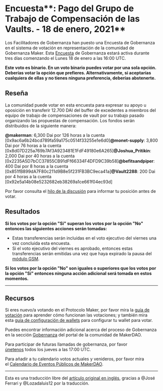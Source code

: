 # Encuesta**: Pago del Grupo de Trabajo de Compensación de las Vaults. - 18 de enero, 2021**

Los Facilitadores de Gobernanza han puesto una Encuesta de Gobernanza en el sistema de votación en representación de la comunidad de Gobernanza Maker. Esta [Encuesta](https://community-development.makerdao.com/en/learn/governance/on-chain-gov/) de Gobernanza estará activa durante tres días comenzando el Lunes 18 de enero a las 16:00 UTC.

**Este voto es binario. En un voto binario puedes votar por una sola opción. Deberías votar la opción que prefieres. Alternativamente, si aceptarías cualquiera de ellas y no tienes ninguna preferencia, deberías abstenerte.**

## **Reseña**

La comunidad puede votar en esta encuesta para expresar su apoyo u oposición en transferir 12.700 DAI del buffer de excedentes a miembros del equipo de trabajo de compensaciones de vault por su trabajo pasado organizando las propuestas de compensación. Los fondos serán distribuidos de la siguiente manera:

**@makerman**: 6,300 Dai por 126 horas a la cuenta [0x9ac6a6b24bcd789fa59a175c0514f33255e1e6d0]**@monet-supply**: 3,800 Dai por 76 horas a la cuenta [0x8d07D225a769b7Af3A923481E1FdF49180e6A265]**@Joshua_Pritikin**: 2,000 Dai por 40 horas a la cuenta [0x2235A5D7bCC37855CB91dFf66334F4DFD9C39b58]**@befitsandpiper**: 400 Dai por 8 horas a la cuenta [0x851fB899dA7F80c211d9B8e5f231FB3BC9eca41a]**@Vault2288**: 200 Dai por 4 horas a la cuenta [0x92e5a14b08e5232682eb38269a1ce661f04ec93d]

Por favor consulta el [hilo de la discusión](https://forum.makerdao.com/t/signal-request-vault-compensation-working-group-payment/5562) para informar tu posición antes de votar.

## Resultados

**Si los votos por la opción "Si" superan los votos por la opción "No" entonces las siguientes acciones serán tomadas:**

- Estas transferencias serán incluidas en el voto ejecutivo del viernes una vez concluida esta encuesta.
- Si el voto ejecutivo del viernes es aprobado, entonces estas transferencias serán emitidas una vez que haya expirado la pausa del [módulo GSM](https://community-development.makerdao.com/en/learn/governance/param-gsm-pause-delay/).

**Si los votos por la opción "No" son iguales o superiores que los votos por la opción "Si" entonces ninguna acción adicional será tomada en estos momentos.**

---

## **Recursos**

Si eres nuevo/a votando en el Protocolo Maker, por favor mira la [guía de votación](https://community-development.makerdao.com/en/learn/governance/how-voting-works/) para aprender cómo funcionan las votaciones; y también mira esta [guía de configuración de wallets](https://community-development.makerdao.com/en/learn/governance/voting-setup/) para configurar tu wallet para votar.

Puedes encontrar información adicional acerca del proceso de Gobernanza en la sección [Gobernanza](https://community-development.makerdao.com/en/learn/governance) del portal de la comunidad de MakerDAO.

Para participar de futuras llamadas de gobernanza, por favor [únetenos](https://github.com/makerdao/community/tree/master/governance/governance-and-risk-meetings) todos los jueves a las 17:00 UTC.

Para añadir a tu calendario votos actuales y venideros, por favor mira el [Calendario de Eventos Públicos de MakerDAO](https://calendar.google.com/calendar/embed?src=makerdao.com_3efhm2ghipksegl009ktniomdk%40group.calendar.google.com&ctz=UTC&mode=week&showCalendars=0&showPrint=0).

---

Esta es una traducción libre del [artículo original en inglés](https://github.com/makerdao/community/blob/master/governance/polls/Vault%20Compensation%20Working%20Group%20Payment%20-%20January%2018,%202021.md), gracias a @José Ferrari y @Lozadaluis12 por la traducción.
